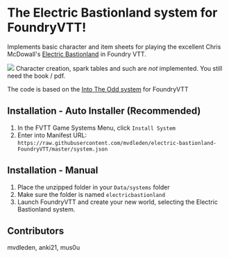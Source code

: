 # The Electric Bastionland system for FoundryVTT!

Implements basic character and item sheets for playing the excellent Chris McDowall's [Electric Bastionland](https://bastionlandpress.com/products/electric-bastionland-hardback-book) in Foundry VTT.

![](https://raw.githubusercontent.com/mvdleden/electric-bastionland-FoundryVTT/master/electric%20bastionland%20sheets.png)
Character creation, spark tables and such are *not* implemented. You still need the book / pdf.

The code is based on the [Into The Odd system](https://github.com/voidcase/IntoTheOdd-FoundryVTT/blob/master/README.md) for FoundryVTT

## Installation - Auto Installer (Recommended)

1. In the FVTT Game Systems Menu, click `Install System`
2. Enter into Manifest URL: `https://raw.githubusercontent.com/mvdleden/electric-bastionland-FoundryVTT/master/system.json`

## Installation - Manual

1. Place the unzipped folder in your `Data/systems` folder
2. Make sure the folder is named `electricbastionland`
3. Launch FoundryVTT and create your new world, selecting the Electric Bastionland system.

## Contributors
mvdleden, anki21, mus0u
 

